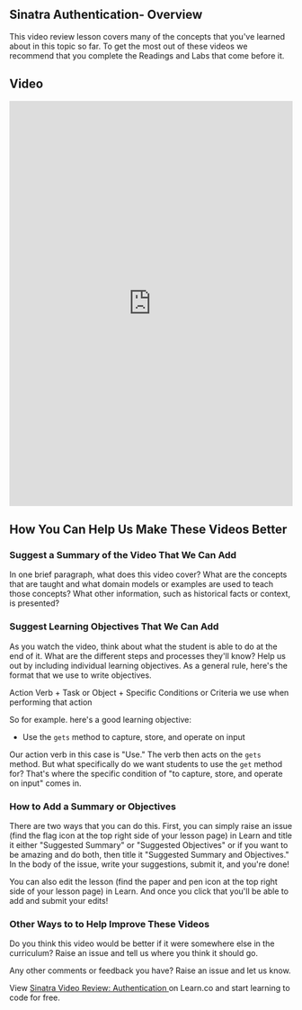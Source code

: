 ## Sinatra Authentication- Overview
This video review lesson covers many of the concepts that you've learned about in this topic so far. To get the most out of these videos we recommend that you complete the Readings and Labs that come before it. 

## Video
<iframe width="100%" height="720" src="https://www.youtube.com/embed/_S1s6R-_wYc?rel=0&amp;showinfo=0" frameborder="0" allowfullscreen></iframe>

## How You Can Help Us Make These Videos Better

### Suggest a Summary of the Video That We Can Add

In one brief paragraph, what does this video cover? What are the concepts that are taught and what domain models or examples are used to teach those concepts? What other information, such as historical facts or context, is presented? 

### Suggest Learning Objectives That We Can Add

As you watch the video, think about what the student is able to do at the end of it. What are the different steps and processes they'll know? Help us out by including individual learning objectives. As a general rule, here's the format that we use to write objectives.

Action Verb + Task or Object + Specific Conditions or Criteria we use when performing that action

So for example. here's a good learning objective: 

- Use the `gets` method to capture, store, and operate on input

Our action verb in this case is "Use." The verb then acts on the `gets` method. But what specifically do we want students to use the `get` method for? That's where the specific condition of "to capture, store, and operate on input" comes in. 


### How to Add a Summary or Objectives

There are two ways that you can do this. First, you can simply raise an issue (find the flag icon at the top right side of your lesson page) in Learn and title it either "Suggested Summary" or "Suggested Objectives" or if you want to be amazing and do both, then title it "Suggested Summary and Objectives."  In the body of the issue, write your suggestions, submit it, and you're done!

You can also edit the lesson (find the paper and pen icon at the top right side of your lesson page) in Learn. And once you click that you'll be able to add and submit your edits!

### Other Ways to to Help Improve These Videos

Do you think this video would be better if it were somewhere else in the curriculum? Raise an issue and tell us where you think it should go. 

Any other comments or feedback you have? Raise an issue and let us know. 

<p class='util--hide'>View <a href='https://learn.co/lessons/sinatra-video-review-authentication'>Sinatra Video Review: Authentication </a> on Learn.co and start learning to code for free.</p>
